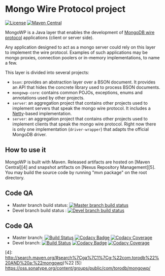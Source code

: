 Mongo Wire Protocol project
===========================

[![License](https://img.shields.io/badge/License-Apache%202.0-blue.svg)](https://opensource.org/licenses/Apache-2.0)
[![Maven Central](https://maven-badges.herokuapp.com/maven-central/com.torodb/mongowp/badge.svg)](https://maven-badges.herokuapp.com/maven-central/com.torodb/mongowp)

MongoWP is a Java layer that enables the development of 
[MongoDB wire protocol][1] applications (client or server side).

Any application designed to act as a mongo server could rely on this layer to 
implement the wire protocol. Examples of such applications may be mongo proxies,
connection poolers or in-memory implementations, to name a few.

This layer is divided into several projects:

* `bson`: provides an abstraction layer over a BSON document. It provides an API
that hides the concrete library used to process BSON documents.
* `mongowp-core`: contains common POJOs, exceptions, enums and annotations used
by other projects.
* `server`: an aggregation project that contains other projects used to
implement servers that speak the mongo wire protocol. It includes a 
[Netty][2]-based implementation.
* `server`: an aggregation project that contains other projects used to
implement clients that speak the mongo wire protocol. Right now there is only
one implementation (`driver-wrapper`) that adapts the official MongoDB driver.

How to use it
-------------

MongoWP is built with Maven. Released artifacts are hosted on [Maven Central][4]
and snapshot artifacts on [Nexus Repository Management][5]. 
You may build the source code by running "mvn package" on the root directory.

## Code QA
 * Master branch build status: [![Master branch build status](https://travis-ci.org/torodb/mongowp.svg?branch=master)](https://travis-ci.org/torodb/mongowp)
 * Devel branch build status :  [![Devel branch build status](https://travis-ci.org/torodb/mongowp.svg?branch=devel)](https://travis-ci.org/torodb/mongowp)

## Code QA
 * Master branch: 
[![Build Status](https://travis-ci.org/torodb/mongowp.svg?branch=master)](https://travis-ci.org/torodb/mongowp)
[![Codacy Badge](https://api.codacy.com/project/badge/grade/0ab3aedf5eb7411aad8536fe3d447ee1?branch=master)](https://www.codacy.com/app/torodb/mongowp?utm_source=github.com&amp;utm_medium=referral&amp;utm_content=torodb/mongowp&amp;utm_campaign=Badge_Grade)
[![Codacy Coverage](https://api.codacy.com/project/badge/coverage/0ab3aedf5eb7411aad8536fe3d447ee1?branch=master)](https://www.codacy.com/app/torodb/mongowp?utm_source=github.com&amp;utm_medium=referral&amp;utm_content=torodb/mongowp&amp;utm_campaign=Badge_Grade)
 * Devel branch:
[![Build Status](https://travis-ci.org/torodb/mongowp.svg?branch=devel)](https://travis-ci.org/torodb/mongowp)
[![Codacy Badge](https://api.codacy.com/project/badge/grade/0ab3aedf5eb7411aad8536fe3d447ee1?branch=devel)](https://www.codacy.com/app/torodb/mongowp?utm_source=github.com&amp;utm_medium=referral&amp;utm_content=torodb/mongowp&amp;utm_campaign=Badge_Grade)
[![Codacy Coverage](https://api.codacy.com/project/badge/coverage/0ab3aedf5eb7411aad8536fe3d447ee1?branch=devel)](https://www.codacy.com/app/torodb/mongowp?utm_source=github.com&amp;utm_medium=referral&amp;utm_content=torodb/mongowp&amp;utm_campaign=Badge_Grade)

[1]: http://docs.mongodb.org/meta-driver/latest/legacy/mongodb-wire-protocol/
[2]: http://netty.io/
[3]: http://www.torodb.com
[4]: http://search.maven.org/#search%7Cga%7C1%7Cg:%22com.torodb%22%20AND%20a:%22mongowp)%22
[5]: https://oss.sonatype.org/content/groups/public/com/torodb/mongowp/
